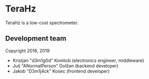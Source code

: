 # TeraHz
TeraHz is a low-cost spectrometer.

## Development team
Copyright 2018, 2019

- Kristjan "d3m1g0d" Komloši (electronics engineer, middleware)
- Juš "ANormalPerson" Dolžan (backend developer)
- Jakob "D3m1j4ck" Kosec (frontend developer)
